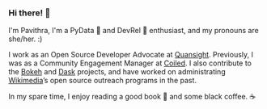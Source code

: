 ### Hi there! 👋

<!--
**pavithraes/pavithraes** is a ✨ _special_ ✨ repository because its `README.md` (this file) appears on your GitHub profile.

Here are some ideas to get you started:

- 🔭 I’m currently working on ...
- 🌱 I’m currently learning ...
- 👯 I’m looking to collaborate on ...
- 🤔 I’m looking for help with ...
- 💬 Ask me about ...
- 📫 How to reach me: ...
- 😄 Pronouns: ...
- ⚡ Fun fact: ...
-->

I'm Pavithra, I'm a PyData 🐍 and DevRel 🥑 enthusiast, and my pronouns are she/her. :)

I work as an Open Source Developer Advocate at [Quansight](https://quansight.com/).
Previously, I was as a Community Engagement Manager at [Coiled](https://coiled.io).
I also contribute to the [Bokeh](https://bokeh.org) and [Dask](https://dask.org) projects,
and have worked on administrating [Wikimedia](https://wikimediafoundation.org/)’s open source outreach programs in the past.

In my spare time, I enjoy reading a good book 📖 and some black coffee. ☕
